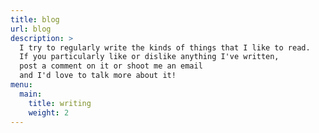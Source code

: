 ```yaml
---
title: blog
url: blog
description: >
  I try to regularly write the kinds of things that I like to read.
  If you particularly like or dislike anything I've written,
  post a comment on it or shoot me an email
  and I'd love to talk more about it!
menu:
  main:
    title: writing
    weight: 2
---
```

